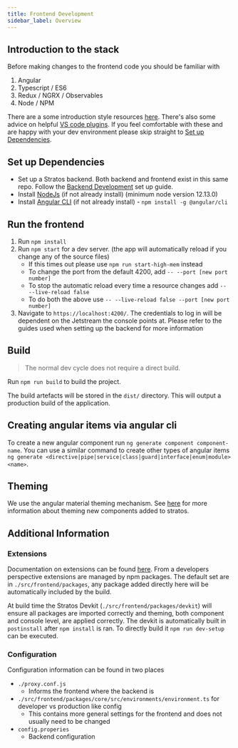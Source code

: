 ```yaml
---
title: Frontend Development
sidebar_label: Overview
---
```


## Introduction to the stack

Before making changes to the frontend code you should be familiar with

1. Angular
1. Typescript / ES6
1. Redux / NGRX / Observables
1. Node / NPM

There are a some introduction style resources [here](/docs/developer/developers-guide-env-tech.md). There's also some advice on helpful [VS code plugins](/docs/developer/developers-guide-env-tech#vs-code-plug-ins). If you feel comfortable with these and are happy with your dev environment please skip straight to
[Set up Dependencies](#set-up-dependencies).

## Set up Dependencies

* Set up a Stratos backend. Both backend and frontend exist in this same repo. Follow the [Backend Development](/docs/developer/introduction#build--run-locally) set up guide.
* Install [NodeJs](https://nodejs.org) (if not already install) (minimum node version 12.13.0)
* Install [Angular CLI](https://cli.angular.io/) (if not already install) - `npm install -g @angular/cli`


## Run the frontend

1. Run `npm install`
1. Run `npm start` for a dev server. (the app will automatically reload if you change any of the source files)
   * If this times out please use `npm run start-high-mem` instead
   * To change the port from the default 4200, add `-- --port [new port number]`
   * To stop the automatic reload every time a resource changes add `-- --live-reload false`
   * To do both the above use `-- --live-reload false --port [new port number]`
1. Navigate to `https://localhost:4200/`. The credentials to log in will be dependent on the Jetstream the console points at. Please refer
   to the guides used when setting up the backend for more information

## Build

> The normal dev cycle does not require a direct build.

Run `npm run build` to build the project.

The build artefacts will be stored in the `dist/` directory. This will output a production build of the application.

## Creating angular items via angular cli

To create a new angular component run `ng generate component component-name`. You can use a similar command to create other types of angular
items `ng generate <directive|pipe|service|class|guard|interface|enum|module> <name>`.

## Theming

We use the angular material theming mechanism. See [here](https://material.angular.io/guide/theming-your-components) for more information about theming new components added to stratos.


## Additional Information

### Extensions

Documentation on extensions can be found [here](/docs/extensions/introduction). From a developers perspective extensions are managed by npm packages.
The default set are in `./src/frontend/packages`, any package added directly here will be automatically included by the build.

At build time the Stratos Devkit (`./src/frontend/packages/devkit`) will ensure all packages are imported correctly and theming, both component and console level, are applied correctly.
The devkit is automatically built in `postinstall` after `npm install` is ran. To directly build it `npm run dev-setup` can be executed.

### Configuration

Configuration information can be found in two places

* `./proxy.conf.js`
  * Informs the frontend where the backend is
* `./src/frontend/packages/core/src/environments/environment.ts` for developer vs production like config
  * This contains more general settings for the frontend and does not usually need to be changed
* `config.properies`
  * Backend configuration
